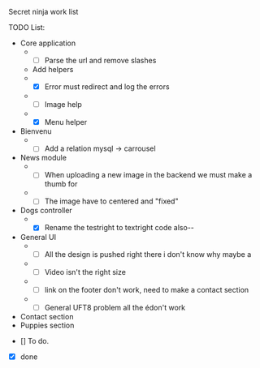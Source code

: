 Secret ninja work list 

TODO List:
  * Core application
    * - [ ] Parse the url and remove slashes
    *  Add helpers
      * - [X] Error must redirect and log the errors  
      * - [ ] Image help
      * - [X] Menu helper
  * Bienvenu
    * - [ ] Add a relation mysql -> carrousel
  * News module
    * - [ ] When uploading a new image in the backend we must make a thumb for 
    * - [ ] The image have to centered and "fixed"
  * Dogs controller
    * - [X] Rename the testright to textright code also--
  * General UI
    * - [ ] All the design is pushed right there i don't know why maybe a </div>
    * - [ ] Video isn't the right size 
    * - [ ] link on the footer don't work, need to make a contact section
    * - [ ] General UFT8 problem all the édon't work
  * Contact section
  * Puppies section


- [] To do.
- [X] done
